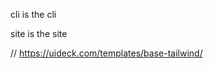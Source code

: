 cli is the cli

site is the site


// https://uideck.com/templates/base-tailwind/

<!-- Act like an HR consultant at Deloitte, and generate a comprehensive introductory paragraph that is engaging and provocative to an ebook about compensation benchmarking targeting HR leaders, with a focus on the specific challenges HR leaders face in the manufacturing industry. -->

<!-- need a vercel api token

vercel cli npm dep

edge function that runs npm run vercel build --THEIRKEY --cloneTemplateA 

`npx create-next-app`

`npx create-homepage-GPT` calls my API endpint that makes all this for them  -->
